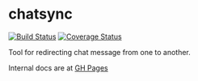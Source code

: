 chatsync
========

[![Build Status](https://travis-ci.org/rayslava/chatsync.svg?branch=master)](https://travis-ci.org/rayslava/chatsync) [![Coverage Status](https://coveralls.io/repos/rayslava/chatsync/badge.png)](https://coveralls.io/r/rayslava/chatsync)

Tool for redirecting chat message from one to another.

Internal docs are at [GH Pages](https://rayslava.github.io/chatsync)
